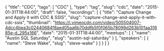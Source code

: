 {
  "title": "CDC",
  "tags": [
    "CDC"
  ],
  "type": "tag",
  "slug": "cdc",
  "date": "2015-01-31T18:44:00",
  "draft": false,
  "recordings": [
    {
      "title": "Capture Change and Apply it with CDC & SSIS",
      "slug": "capture-change-and-apply-it-with-cdc-ssis",
      "thumbnail": "https://i.vimeocdn.com/video/505504007-4dcc4bea3c02440684f8aed05aa6b70ddfb5f0f065b78099d263b101aa31685e-d_295x166",
      "date": "2015-01-31T18:44:00",
      "meetups": [
        {
          "name": "Austin SQL Saturday",
          "slug": "austin-sql-saturday"
        }
      ],
      "speakers": [
        {
          "name": "Steve Wake",
          "slug": "steve-wake"
        }
      ]
    }
  ]
}